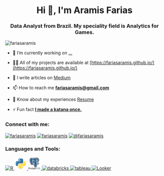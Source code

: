 <h1 align="center">Hi 👋, I'm Aramis Farias</h1>
<h3 align="center">Data Analyst from Brazil. My speciality field is Analytics for Games.</h3>

<p align="left"> <img src="https://komarev.com/ghpvc/?username=fariasaramis&label=Profile%20views&color=0e75b6&style=flat" alt="fariasaramis" /> </p>

- 🔭 I’m currently working on [...]()

- 👨‍💻 All of my projects are available at [https://fariasaramis.github.io/](https://fariasaramis.github.io/)

- 📝 I write articles on [Medium](https://medium.com/@fariasaramis)

- 📫 How to reach me **fariasaramis@gmail.com**

- 📄 Know about my experiences [Resume](https://fariasaramis.github.io/docs/20240326_Aramis_Farias_Resume.pdf)

- ⚡ Fun fact [**I made a katana once.**](https://photos.app.goo.gl/AYdrspHvqYkxtjLX9)

<h3 align="left">Connect with me:</h3>
<p align="left">
<a href="https://linkedin.com/in/fariasaramis" target="blank"><img align="center" src="https://raw.githubusercontent.com/rahuldkjain/github-profile-readme-generator/master/src/images/icons/Social/linked-in-alt.svg" alt="fariasaramis" height="30" width="40" /></a>
<a href="https://kaggle.com/aramisfarias" target="blank"><img align="center" src="https://raw.githubusercontent.com/rahuldkjain/github-profile-readme-generator/master/src/images/icons/Social/kaggle.svg" alt="fariasaramis" height="30" width="40" /></a>
<a href="https://medium.com/@fariasaramis" target="blank"><img align="center" src="https://raw.githubusercontent.com/rahuldkjain/github-profile-readme-generator/master/src/images/icons/Social/medium.svg" alt="@fariasaramis" height="30" width="40" /></a>
</p>

<h3 align="left">Languages and Tools:</h3>
<p align="left"> 
  <a href="https://www.r-project.org/" target="_blank"> 
    <img src="https://www.r-project.org/Rlogo.png" alt="R" width="40" height="40"/>
</a>
    <a href="https://www.python.org" target="_blank"> 
    <img src="https://raw.githubusercontent.com/devicons/devicon/master/icons/python/python-original.svg" alt="python" width="40" height="40"/> </a> 
    <a href="https://www.postgresql.org" target="_blank"> 
    <img src="https://raw.githubusercontent.com/devicons/devicon/master/icons/postgresql/postgresql-original-wordmark.svg" alt="postgresql" width="40" height="40"/> </a> 
  <a href="https://www.databricks.com" target="_blank"> 
    <img src="https://seeklogo.com/images/A/azure-databricks-logo-AB590543D3-seeklogo.com.png" alt="databricks" width="40" height="40"/> </a> 
  <a href="https://www.tableau.com/" target="_blank"> 
    <img src="https://logodix.com/logo/674290.gif" alt="tableau" width="40" height="40"/> </a> 
  <a href="https://looker.com/" target="_blank"> 
    <img src="https://seeklogo.com/images/G/google-looker-logo-B27BD25E4E-seeklogo.com.png" alt="Looker" height="40"/>
</a>

</p>
